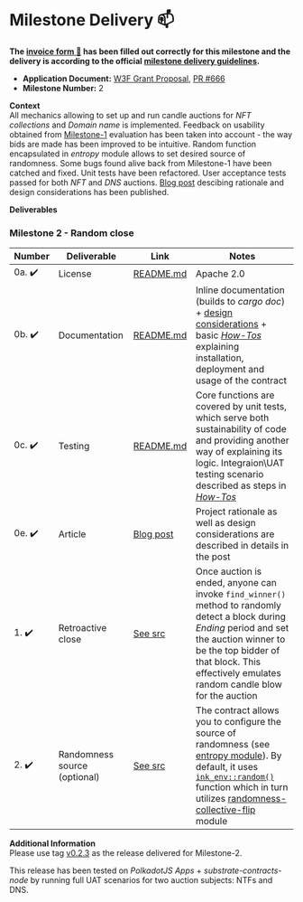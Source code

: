 # Milestone Delivery :mailbox:

**The [invoice form :pencil:](https://docs.google.com/forms/d/e/1FAIpQLSfmNYaoCgrxyhzgoKQ0ynQvnNRoTmgApz9NrMp-hd8mhIiO0A/viewform) has been filled out correctly for this milestone and the delivery is according to the official [milestone delivery guidelines](https://github.com/w3f/Grants-Program/blob/master/docs/milestone-deliverables-guidelines.md).**

- **Application Document:** [W3F Grant Proposal](https://github.com/w3f/Grants-Program/blob/master/applications/candle_auction_ink.md), [PR #666](https://github.com/w3f/Grants-Program/pull/666)
- **Milestone Number:** 2

**Context**  
All mechanics allowing to set up and run candle auctions for _NFT collections_ and _Domain name_ is implemented. Feedback on usability obtained from [Milestone-1](https://github.com/w3f/Grant-Milestone-Delivery/blob/master/evaluations/candle-auction-ink_1_mmagician.md) evaluation has been taken into account - the way bids are made has been improved to be intuitive. Random function encapsulated in _entropy_ module allows to set desired source of randomness. Some bugs found alive back from Milestone-1 have been catched and fixed. Unit tests have been refactored. User acceptance tests passed for both _NFT_ and _DNS_ auctions. [Blog post](https://agryaznov.com/2021/12/06/candle-auction-ink/) descibing rationale and design considerations has been published.

**Deliverables**

### Milestone 2 - Random close

| Number                 | Deliverable                  | Link                                                                                                       | Notes                                                                                                                                                                                                                                                                                                                                                                               |
| ---------------------- | ---------------------------- | ---------------------------------------------------------------------------------------------------------- | ----------------------------------------------------------------------------------------------------------------------------------------------------------------------------------------------------------------------------------------------------------------------------------------------------------------------------------------------------------------------------------- |
| 0a. :heavy_check_mark: | License                      | [README.md](https://github.com/agryaznov/candle-auction-ink/blob/v0.2.3/README.md#license)                 | Apache 2.0                                                                                                                                                                                                                                                                                                                                                                          |
| 0b. :heavy_check_mark: | Documentation                | [README.md](https://github.com/agryaznov/candle-auction-ink/tree/v0.1.8#%EF%B8%8F-candle-auctions-on-ink-) | Inline documentation (builds to _cargo doc_) + [design considerations](https://github.com/agryaznov/candle-auction-ink/blob/v0.2.3/README.md#design-considerations) + basic [_How-Tos_](https://github.com/agryaznov/candle-auction-ink/blob/v0.2.3/README.md#how-to) explaining installation, deployment and usage of the contract                                                 |
| 0c. :heavy_check_mark: | Testing                      | [README.md](https://github.com/agryaznov/candle-auction-ink/blob/v0.2.3/README.md#compile--run-tests)      | Core functions are covered by unit tests, which serve both sustainability of code and providing another way of explaining its logic. Integraion\UAT testing scenario described as steps in [_How-Tos_](https://github.com/agryaznov/candle-auction-ink/blob/v0.2.3/README.md#use-it)                                                                                                |
| 0e. :heavy_check_mark: | Article                      | [Blog post](https://agryaznov.com/2021/12/06/candle-auction-ink/)                                          | Project rationale as well as design considerations are described in details in the post                                                                                                                                                                                                                                                                                             |
| 1. :heavy_check_mark:  | Retroactive close            | [See src](https://github.com/agryaznov/candle-auction-ink/blob/v0.2.3/src/lib.rs#L504)                     | Once auction is ended, anyone can invoke `find_winner()` method to randomly detect a block during _Ending_ period and set the auction winner to be the top bidder of that block. This effectively emulates random candle blow for the auction                                                                                                                                       |
| 2. :heavy_check_mark:  | Randomness source (optional) | [See src](https://github.com/agryaznov/candle-auction-ink/blob/v0.2.3/src/entropy.rs#L18)                  | The contract allows you to configure the source of randomness (see [entropy module](src/entropy.rs)). By default, it uses [`ink_env::random()`](https://docs.rs/ink_env/3.0.0-rc7/ink_env/fn.random.html) function which in turn utilizes [randomness-collective-flip](https://github.com/paritytech/substrate/blob/v3.0.0/frame/randomness-collective-flip/src/lib.rs#L113) module |

**Additional Information**  
Please use tag [v0.2.3](https://github.com/agryaznov/candle-auction-ink/releases/tag/v0.2.3) as the release delivered for Milestone-2.

This release has been tested on _PolkadotJS Apps_ + _substrate-contracts-node_ by running full UAT scenarios for two auction subjects: NTFs and DNS.
